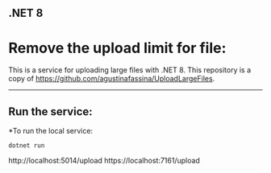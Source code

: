 ## .NET 8

# Remove the upload limit for file:
This is a service for uploading large files with .NET 8.
This repository is a copy of https://github.com/agustinafassina/UploadLargeFiles.
__________________________________________________________________

## Run the service:
*To run the local service:

```
dotnet run
``` 

http://localhost:5014/upload
https://localhost:7161/upload
